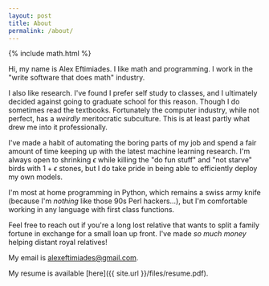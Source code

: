 ```yaml
---
layout: post
title: About
permalink: /about/
---
```

{% include math.html %}

Hi, my name is Alex Eftimiades. I like math and programming. I work in the "write software that does math" industry.

I also like research. I've found I prefer self study to classes, and I ultimately decided against going to graduate school for this reason. Though I do sometimes read the textbooks. Fortunately the computer industry, while not perfect, has a _weirdly_ meritocratic subculture. This is at least partly what drew me into it professionally.

I've made a habit of automating the boring parts of my job and spend a fair amount of time keeping up with the latest machine learning research. I'm always open to shrinking $\epsilon$ while killing the "do fun stuff" and "not starve" birds with $1 + \epsilon$ stones, but I do take pride in being able to efficiently deploy my own models.

I'm most at home programming in Python, which remains a swiss army knife (because I'm _nothing_ like those 90s Perl hackers...), but I'm comfortable working in any language with first class functions.

Feel free to reach out if you're a long lost relative that wants to split a family fortune in exchange for a small loan up front. I've made _so much money_ helping distant royal relatives!

My email is alexeftimiades@gmail.com.

My resume is available [here]({{ site.url }}/files/resume.pdf).
